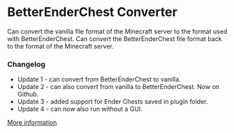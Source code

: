 BetterEnderChest Converter
==========================

Can convert the vanilla file format of the Minecraft server to the format used with BetterEnderChest.
Can convert the BetterEnderChest file format back to the format of the Minecraft server.

### Changelog

* Update 1 - can convert from BetterEnderChest to vanilla.
* Update 2 - can also convert from vanilla to BetterEnderChest. Now on Github.
* Update 3 - added support for Ender Chests saved in plugin folder.
* Update 4 - can now also run without a GUI.

[More information](http://dev.bukkit.org/server-mods/ender-chest/pages/reference/converter)

